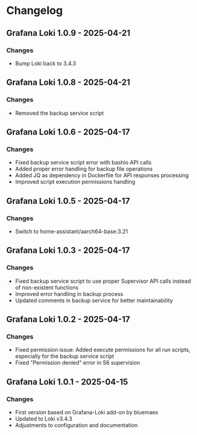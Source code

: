 # Changelog

## Grafana Loki 1.0.9 - 2025-04-21
### Changes

- Bump Loki back to 3.4.3 

## Grafana Loki 1.0.8 - 2025-04-21
### Changes

- Removed the backup service script

## Grafana Loki 1.0.6 - 2025-04-17
### Changes

- Fixed backup service script error with bashio API calls
- Added proper error handling for backup file operations
- Added JQ as dependency in Dockerfile for API responses processing
- Improved script execution permissions handling

## Grafana Loki 1.0.5 - 2025-04-17
### Changes

- Switch to home-assistant/aarch64-base:3.21

## Grafana Loki 1.0.3 - 2025-04-17
### Changes

- Fixed backup service script to use proper Supervisor API calls instead of non-existent functions
- Improved error handling in backup process
- Updated comments in backup service for better maintainability

## Grafana Loki 1.0.2 - 2025-04-17
### Changes

- Fixed permission issue: Added execute permissions for all run scripts, especially for the backup service script
- Fixed "Permission denied" error in S6 supervision

## Grafana Loki 1.0.1 - 2025-04-15
### Changes

- First version based on Grafana-Loki add-on by bluemaex
- Updated to Loki v3.4.3
- Adjustments to configuration and documentation